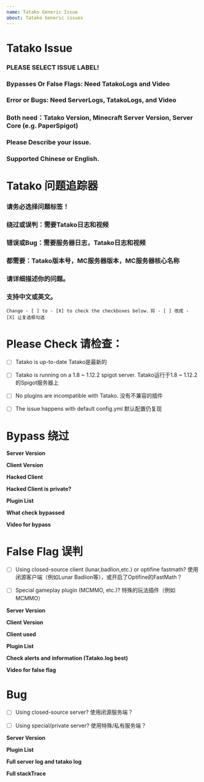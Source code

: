 ```yaml
---
name: Tatako Generic Issue
about: Tatako Generic issues
---
```


# Tatako Issue
### PLEASE SELECT ISSUE LABEL!
### Bypasses Or False Flags: Need TatakoLogs and Video
### Error or Bugs: Need ServerLogs, TatakoLogs, and Video
### Both need：Tatako Version, Minecraft Server Version, Server Core (e.g. PaperSpigot)
### Please Describe your issue.
### Supported Chinese or English.
# Tatako 问题追踪器
### 请务必选择问题标签！
### 绕过或误判：需要Tatako日志和视频
### 错误或Bug：需要服务器日志，Tatako日志和视频
### 都需要：Tatako版本号，MC服务器版本，MC服务器核心名称
### 请详细描述你的问题。
### 支持中文或英文。

`Change - [ ] to - [X] to check the checkboxes below.`
`将 - [ ] 改成 - [X] 让复选框勾选`

# Please Check 请检查：
- [ ] Tatako is up-to-date Tatako是最新的
- [ ] Tatako is running on a 1.8 ~ 1.12.2 spigot server. Tatako运行于1.8 ~ 1.12.2的Spigot服务器上
- [ ] No plugins are incompatible with Tatako. 没有不兼容的插件
- [ ] The issue happens with default config.yml 默认配置仍复现



# Bypass 绕过
**Server Version**


**Client Version**


**Hacked Client**


**Hacked Client is private?**


**Plugin List**


**What check bypassed**


**Video for bypass**




# False Flag 误判
- [ ] Using closed-source client (lunar,badlion,etc.) or optifine fastmath? 使用闭源客户端（例如Lunar Badlion等），或开启了Optifine的FastMath？
- [ ] Special gameplay plugin (MCMMO, etc.)? 特殊的玩法插件（例如 MCMMO）


**Server Version**


**Client Version**


**Client used**


**Plugin List**


**Check alerts and information (Tatako.log best)**


**Video for false flag**



# Bug
- [ ] Using closed-source server? 使用闭源服务端？
- [ ] Using special/private server? 使用特殊/私有服务端？


**Server Version**


**Plugin List**


**Full server log and tatako log**


**Full stackTrace**



